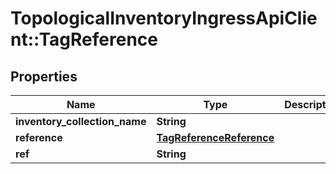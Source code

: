 # TopologicalInventoryIngressApiClient::TagReference

## Properties
Name | Type | Description | Notes
------------ | ------------- | ------------- | -------------
**inventory_collection_name** | **String** |  | 
**reference** | [**TagReferenceReference**](TagReferenceReference.md) |  | 
**ref** | **String** |  | 


